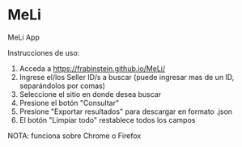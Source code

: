 # MeLi
MeLi App

Instrucciones de uso:
1. Acceda a https://frabinstein.github.io/MeLi/
2. Ingrese el/los Seller ID/s a buscar (puede ingresar mas de un ID, separándolos por comas)
3. Seleccione el sitio en donde desea buscar
4. Presione el botón "Consultar"
5. Presione "Exportar resultados" para descargar en formato .json
6. El botón "Limpiar todo" restablece todos los campos

NOTA: funciona sobre Chrome o Firefox
